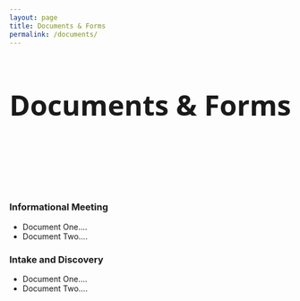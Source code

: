 ```yaml
---
layout: page
title: Documents & Forms
permalink: /documents/
---
```

<div class="wrapper">

<div class="col-md-12">
        <h3 style="font-family: 'Open Sans', sans-serif; font-size: 50px;">Documents & Forms</h3>
<br>

</div>

<br><br>

<div class="col-md-12">
          <h3 style="text-align: left;">Informational Meeting</h3>
</div>

      
<div class="col-md-6">
          <ul>
            <li>Document One....</li>
            <li>Document Two....</li>
          </ul>
</div>
      
<div class="col-md-12">
        <h3 style=" text-align: left;">Intake and Discovery</h3>
</div>



<div class="col-md-6">
        <ul>
          <li>Document One....</li>
          <li>Document Two....</li>
        </ul>
    </div>

</div>